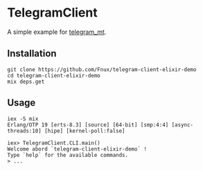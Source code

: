 # TelegramClient

A simple example for [telegram_mt](https://github.com/Fnux/telegram-mt-elixir).

## Installation

```
git clone https://github.com/Fnux/telegram-client-elixir-demo
cd telegram-client-elixir-demo
mix deps.get
```

## Usage

```
iex -S mix
Erlang/OTP 19 [erts-8.3] [source] [64-bit] [smp:4:4] [async-threads:10] [hipe] [kernel-poll:false]

iex> TelegramClient.CLI.main()
Welcome abord `telegram-client-elixir-demo` !
Type `help` for the available commands.
> ...
```
